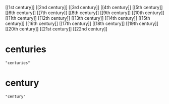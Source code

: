[[1st century]]
[[2nd century]]
[[3rd century]]
[[4th century]]
[[5th century]]
[[6th century]]
[[7th century]]
[[8th century]]
[[9th century]]
[[10th century]]
[[11th century]]
[[12th century]]
[[13th century]]
[[14th century]]
[[15th century]]
[[16th century]]
[[17th century]]
[[18th century]]
[[19th century]]
[[20th century]]
[[21st century]]
[[22nd century]]
# centuries
```query 2022-01-15 14:01
"centuries"
```
# century
```query 2022-02-02 15:09
"century"
```
